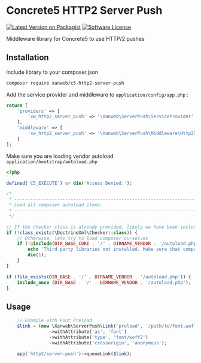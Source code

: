 # Concrete5 HTTP2 Server Push
[![Latest Version on Packagist](https://img.shields.io/packagist/v/xanweb/c5-http2-server-push.svg?maxAge=2592000?style=flat-square)](https://packagist.org/packages/xanweb/c5-http2-server-push)
[![Software License](https://img.shields.io/badge/license-MIT-brightgreen.svg?style=flat-square)](LICENSE.md)

Middleware library for Concrete5 to use HTTP/2 pushes

## Installation

Include library to your composer.json
```bash
composer require xanweb/c5-http2-server-push
```

Add the service provider and middleware to `application/config/app.php` :
```php
return [
    'providers' => [
        'xw_http2_server_push' => '\Xanweb\ServerPush\ServiceProvider'
    ],
    'middleware' => [
        'xw_http2_server_push' => '\Xanweb\ServerPush\Middleware\Http2ServerPushMiddleware'
    ]
];
```

Make sure you are loading vendor autoload `application/bootstrap/autoload.php`
```php
<?php

defined('C5_EXECUTE') or die('Access Denied.');

/*
 * ----------------------------------------------------------------------------
 * Load all composer autoload items.
 * ----------------------------------------------------------------------------
 */

// If the checker class is already provided, likely we have been included in a separate composer project
if (!class_exists(\DoctrineXml\Checker::class)) {
    // Otherwise, lets try to load composer ourselves
    if (!@include(DIR_BASE_CORE . '/' . DIRNAME_VENDOR . '/autoload.php')) {
        echo 'Third party libraries not installed. Make sure that composer has required libraries in the concrete/ directory.';
        die(1);
    }
}

if (file_exists(DIR_BASE . '/' . DIRNAME_VENDOR . '/autoload.php')) {
    include_once (DIR_BASE . '/' . DIRNAME_VENDOR . '/autoload.php');
}
```

## Usage
````php
    // Example with Font Preload
    $link = (new \Xanweb\ServerPush\Link('preload', '/path/to/font.woff2'))
                ->withAttribute('as', 'font')
                ->withAttribute('type', 'font/woff2')
                ->withAttribute('crossorigin', 'anonymous');

    app('http2/server-push')->queueLink($link);
````
